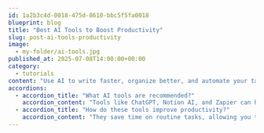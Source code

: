 ```yaml
---
id: 1a2b3c4d-0018-475d-8610-bbc5f5fa0018
blueprint: blog
title: "Best AI Tools to Boost Productivity"
slug: post-ai-tools-productivity
image:
  - my-folder/ai-tools.jpg
published_at: 2025-07-08T14:00:00+00:00
category:
  - tutorials
content: "Use AI to write faster, organize better, and automate your tasks like a pro."
accordions:
  - accordion_title: "What AI tools are recommended?"
    accordion_content: "Tools like ChatGPT, Notion AI, and Zapier can help automate workflows."
  - accordion_title: "How do these tools improve productivity?"
    accordion_content: "They save time on routine tasks, allowing you to focus on creative work."
---
```

